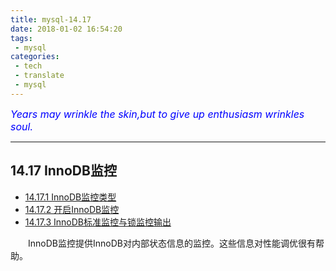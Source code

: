 ```yaml
---
title: mysql-14.17
date: 2018-01-02 16:54:20
tags:
 - mysql
categories:
 - tech
 - translate
 - mysql
---
```



<font color='blue' style="font-style:italic" size="3">Years may wrinkle the skin,but to give up enthusiasm wrinkles soul.</font>

------

## 14.17 InnoDB监控

 - [14.17.1 InnoDB监控类型]()
 - [14.17.2 开启InnoDB监控]()
 - [14.17.3 InnoDB标准监控与锁监控输出]()
 
 &emsp;&emsp;InnoDB监控提供InnoDB对内部状态信息的监控。这些信息对性能调优很有帮助。
